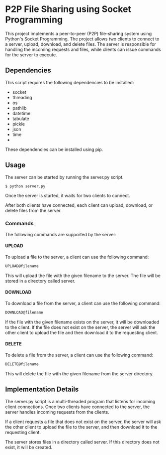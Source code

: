 # P2P File Sharing using Socket Programming

This project implements a peer-to-peer (P2P) file-sharing system using Python's Socket Programming. The project allows two clients to connect to a server, upload, download, and delete files. The server is responsible for handling the incoming requests and files, while clients can issue commands for the server to execute.

## Dependencies
This script requires the following dependencies to be installed:

* socket
* threading
* os
* pathlib
* datetime
* tabulate
* pickle
* json
* time
* 
These dependencies can be installed using pip.

## Usage
The server can be started by running the server.py script.

```bash
$ python server.py
```

Once the server is started, it waits for two clients to connect.

After both clients have connected, each client can upload, download, or delete files from the server.

### Commands
The following commands are supported by the server:

#### UPLOAD
To upload a file to the server, a client can use the following command:

```bash
UPLOAD@filename
```

This will upload the file with the given filename to the server. The file will be stored in a directory called server.

#### DOWNLOAD
To download a file from the server, a client can use the following command:

```bash
DOWNLOAD@filename
```

If the file with the given filename exists on the server, it will be downloaded to the client. If the file does not exist on the server, the server will ask the other client to upload the file and then download it to the requesting client.

#### DELETE
To delete a file from the server, a client can use the following command:

```bash
DELETE@filename
```

This will delete the file with the given filename from the server directory.

## Implementation Details
The server.py script is a multi-threaded program that listens for incoming client connections. Once two clients have connected to the server, the server handles incoming requests from the clients.

If a client requests a file that does not exist on the server, the server will ask the other client to upload the file to the server, and then download it to the requesting client.

The server stores files in a directory called server. If this directory does not exist, it will be created.
